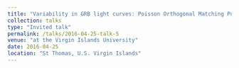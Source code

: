 ```yaml
---
title: "Variability in GRB light curves: Poisson Orthogonal Matching Pursuit"
collection: talks
type: "Invited talk"
permalink: /talks/2016-04-25-talk-5
venue: "at the Virgin Islands University"
date: 2016-04-25
location: "St Thomas, U.S. Virgin Islands"
---
```

